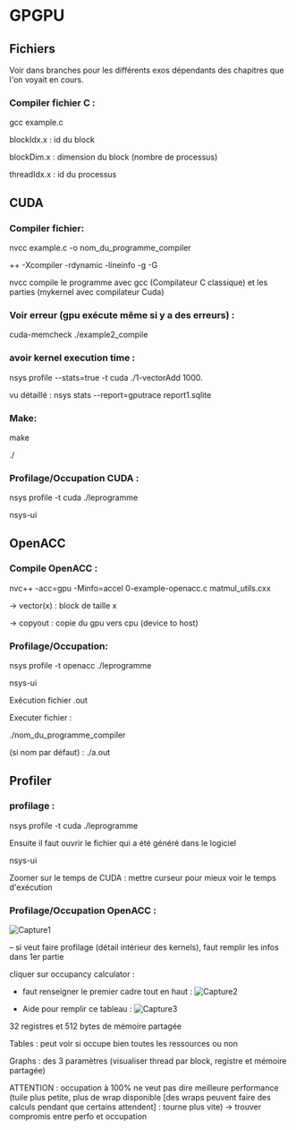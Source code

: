 # GPGPU

## Fichiers
Voir dans branches pour les différents exos dépendants des chapitres que l'on voyait en cours.

### Compiler fichier C : 

gcc example.c


blockIdx.x : id du block 

blockDim.x : dimension du block (nombre de processus) 

threadIdx.x : id du processus


## CUDA
### Compiler fichier: 

nvcc example.c -o nom_du_programme_compiler

++ -Xcompiler -rdynamic -lineinfo -g -G


nvcc compile le programme avec gcc (Compilateur C classique) et les parties (mykernel avec compilateur Cuda)


### Voir erreur (gpu exécute même si y a des erreurs) : 

cuda-memcheck ./example2_compile

### avoir kernel execution time : 

nsys profile --stats=true -t cuda ./1-vectorAdd 1000.

vu détaillé : nsys stats --report=gputrace report1.sqlite


### Make: 

make

./<fichier>


### Profilage/Occupation CUDA : 

nsys profile -t cuda ./leprogramme

nsys-ui


## OpenACC
### Compile OpenACC : 

nvc++ -acc=gpu -Minfo=accel 0-example-openacc.c matmul_utils.cxx


→ vector(x) : block de taille x 

→ copyout : copie du gpu vers cpu (device to host)


### Profilage/Occupation: 

nsys profile -t openacc ./leprogramme

nsys-ui

Exécution fichier .out

Executer fichier :

./nom_du_programme_compiler

(si nom par défaut) : ./a.out


## Profiler
### profilage : 

nsys profile -t cuda ./leprogramme

Ensuite il faut ouvrir le fichier qui a été généré dans le logiciel 

nsys-ui

Zoomer sur le temps de CUDA : mettre curseur pour mieux voir le temps d'exécution


### Profilage/Occupation OpenACC : 
![Capture1](https://github.com/hibiga/GPGPU/assets/94227892/d5b854f7-6c94-480a-8054-0945a14fc8a2)

– si veut faire profilage (détail intérieur des kernels), faut remplir les infos dans 1er partie 

cliquer sur occupancy calculator : 

- faut renseigner le premier cadre tout en haut : 
![Capture2](https://github.com/hibiga/GPGPU/assets/94227892/cb770f0a-853b-41ff-8dea-06726c573143)


- Aide pour remplir ce tableau :
![Capture3](https://github.com/hibiga/GPGPU/assets/94227892/7775750b-c778-49d8-b0a5-c590eedb7475)

32 registres et 512 bytes de mémoire partagée 

Tables : peut voir si occupe bien toutes les ressources ou non 

Graphs : des 3 paramètres (visualiser thread par block, registre et mémoire partagée) 

ATTENTION : occupation à 100% ne veut pas dire meilleure performance (tuile plus petite, plus de wrap disponible [des wraps peuvent faire des calculs pendant que certains attendent] : tourne plus vite) → trouver compromis entre perfo et occupation 
